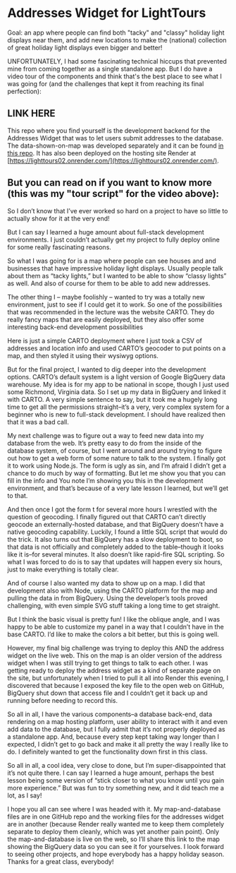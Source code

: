 # Addresses Widget for LightTours

Goal: an app where people can find both "tacky" and "classy" holiday light displays near them, and add new locations to make the (national) collection of great holiday light displays even bigger and better!

UNFORTUNATELY, I had some fascinating technical hiccups that prevented mine from coming together as a single standalone app.  But I do have a video tour of the components and think that's the best place to see what I was going for (and the challenges that kept it from reaching its final perfection):

## LINK HERE


This repo where you find yourself is the development backend for the Addresses Widget that was to let users submit addresses to the database.  The data-shown-on-map was developed separately and it can be found [in this repo](https://github.com/ericdmj/lighttours/). It has also been deployed on the hosting site Render at [https://lighttours02.onrender.com/](https://lighttours02.onrender.com/).


## But you can read on if you want to know more (this was my "tour script" for the video above):

So I don’t know that I’ve ever worked so hard on a project to have so little to actually show for it at the very end!

But I can say I learned a huge amount about full-stack development environments.  I just couldn’t actually get my project to fully deploy online for some really fascinating reasons.

So what I was going for is a map where people can see houses and and businesses that have impressive holiday light displays.  Usually people talk about them as “tacky lights,” but I wanted to be able to show “classy lights” as well.  And also of course for them to be able to add new addresses.

The other thing I – maybe foolishly – wanted to try was a totally new environment, just to see if I could get it to work.  So one of the possibilities that was recommended in the lecture was the website CARTO.  They do really fancy maps that are easily deployed, but they also offer some interesting back-end development possibilities

Here is just a simple CARTO deployment where I just took a CSV of addresses and location info and used CARTO’s geocoder to put points on a map, and then styled it using their wysiwyg options.

But for the final project, I wanted to dig deeper into the development options.  CARTO’s default system is a light version of Google BigQuery data warehouse.  My idea is for my app to be national in scope, though I just used some Richmond, Virginia data.  So I set up my data in BigQuery and linked it with CARTO.  A very simple sentence to say, but it took me a hugely long time to get all the permissions straight–it’s a very, very complex system for a beginner who is new to full-stack development.  I should have realized then that it was a bad call.

My next challenge was to figure out a way to feed new data into my database from the web.  It’s pretty easy to do from the inside of the database system, of course, but I went around and around trying to figure out how to get a web form of some nature to talk to the system.  I finally got it to work using Node.js.  The form is ugly as sin, and I’m afraid I didn’t get a chance to do much by way of formatting.  But let me show you that you can fill in the info and   You note I’m showing you this in the development environment, and that’s because of a very late lesson I learned, but we’ll get to that.  

And then once I got the form t for several more hours I wrestled with the question of geocoding. I finally figured out that CARTO can’t directly geocode an externally-hosted database, and that BigQuery doesn’t have a native geocoding capability.  Luckily, I found a little SQL script that would do the trick. It also turns out that BigQuery has a slow deployment to boot, so that data is not officially and completely added to the table–though it looks like it is–for several minutes. It also doesn’t like rapid-fire SQL scripting.  So what I was forced to do is to say that updates will happen every six hours, just to make everything is totally clear. 

And of course I also wanted my data to show up on a map.  I did that development also with Node, using the CARTO platform for the map and pulling the data in from BigQuery.  Using the developer’s tools proved challenging, with even simple SVG stuff taking a long time to get straight.  

 But I think the basic visual is pretty fun!  I like the oblique angle, and I was happy to be able to customize my panel in a way that I couldn’t have in the base CARTO.  I’d like to make the colors a bit better, but this is going well.

However, my final big challenge was trying to deploy this AND the address widget on the live web.  This on the map is an older version of the address widget when I was still trying to get things to talk to each other.  I was getting ready to deploy the address widget as a kind of separate page on the site, but unfortunately when I tried to pull it all into Render this evening, I discovered that because I exposed the key file to the open web on GitHub, BigQuery shut down that access file and I couldn’t get it back up and running before needing to record this.

So all in all, I have the various components–a database back-end, data rendering on a map hosting platform, user ability to interact with it and even add data to the database, but I fully admit that it’s not properly deployed as a standalone app. And, because every step kept taking way longer than I expected, I didn’t get to go back and make it all pretty the way I really like to do.  I definitely wanted to get the functionality down first in this class.  

So all in all, a cool idea, very close to done, but I’m super-disappointed that it’s not quite there.  I can say I learned a huge amount, perhaps the best lesson being some version of “stick closer to what you know until you gain more experience.”  But was fun to try something new, and it did teach me a lot, as I say!  

I hope you all can see where I was headed with it.  My map-and-database files are in one GitHub repo and the working files for the addresses widget are in another (because Render really wanted me to keep them completely separate to deploy them cleanly, which was yet another pain point).  Only the map-and-database is live on the web, so I’ll share this link to the map showing the BigQuery data so you can see it for yourselves.  I look forward to seeing other projects, and hope everybody has a happy holiday season. Thanks for a great class, everybody!
